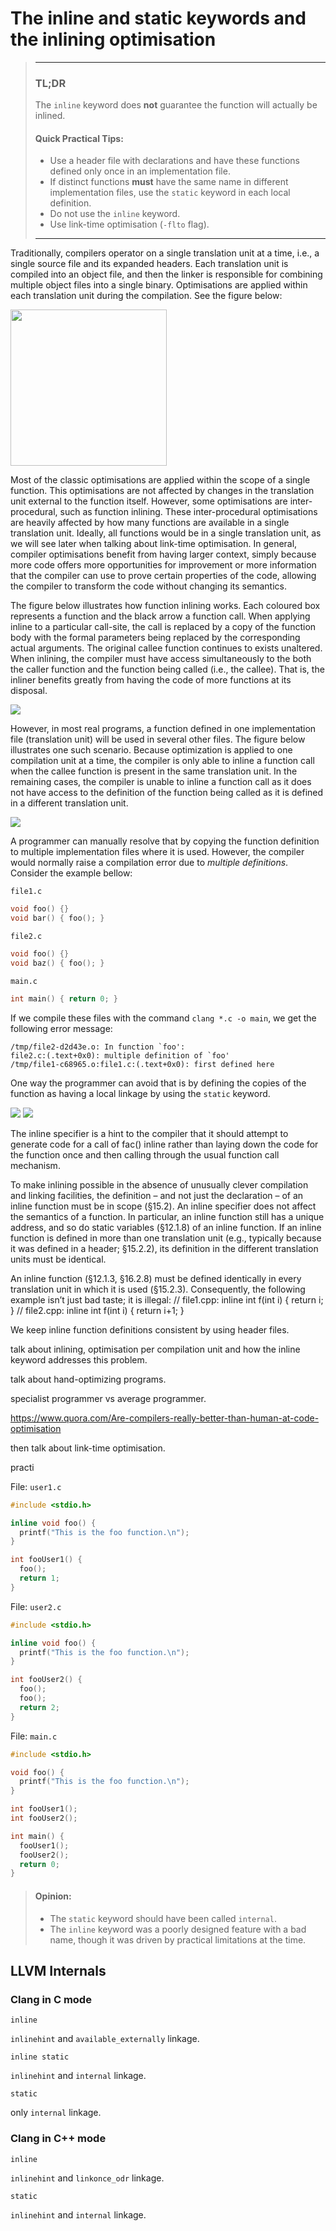 # The inline and static keywords and the inlining optimisation
<!-- ## Why inline does not actually inline a function? -->

>---
> 
>### TL;DR
> 
> The `inline` keyword does **not** guarantee the function will actually be inlined.
> 
>#### Quick Practical Tips:
>* Use a header file with declarations and have these functions defined only once in an  implementation file.
>* If distinct functions **must** have the same name in different implementation files, use the `static` keyword in each local definition.
>* Do not use the `inline` keyword.
>* Use link-time optimisation (`-flto` flag).
> 
>---

Traditionally, compilers operator on a single translation unit at a time, i.e.,
a single source file and its expanded headers.
Each translation unit is compiled into an object file, and then the linker 
is responsible for combining multiple object files into a single binary.
Optimisations are applied within each translation unit during the compilation.
See the figure below:

<img src="figs/compilation-pipeline.png" width="250">

Most of the classic optimisations are applied within the scope of a single function.
This optimisations are not affected by changes in the translation unit external
to the function itself. 
However, some optimisations are inter-procedural, such as function inlining.
These inter-procedural optimisations are heavily affected by how many functions are available in a single translation unit.
Ideally, all functions would be in a single translation unit, as we will see later when talking about link-time optimisation.
In general, compiler optimisations benefit from having larger context, simply because more code offers more opportunities for improvement or more information that the compiler can use to prove certain properties of the code,
allowing the compiler to transform the code without changing its semantics.

The figure below illustrates how function inlining works.
Each coloured box represents a function and the black arrow a function call.
When applying inline to a particular call-site, the call is replaced by a copy of the function body with the formal parameters being replaced by the corresponding actual arguments.
The original callee function continues to exists unaltered.
When inlining, the compiler must have access simultaneously to the both the
caller function and the function being called (i.e., the callee).
That is, the inliner benefits greatly from having the code of more functions at its disposal.

<img src="figs/inlining.png">

However, in most real programs, a function defined in one implementation file
(translation unit) will be used in several other files.
The figure below illustrates one such scenario.
Because optimization is applied to one compilation unit at a time, the compiler
is only able to inline a function call when the callee function is present in
the same translation unit.
In the remaining cases, the compiler is unable to inline a function call as it
does not have access to the definition of the function being called as it is
defined in a different translation unit.

<img src="figs/inlining-across-file-0.png">

A programmer can manually resolve that by copying the function definition to
multiple implementation files where it is used.
However, the compiler would normally raise a compilation error due to *multiple definitions*.
Consider the example bellow:

`file1.c`
```C
void foo() {}
void bar() { foo(); }
```
`file2.c`
```C
void foo() {}
void baz() { foo(); }
```
`main.c`
```C
int main() { return 0; }
```
If we compile these files with the command `clang *.c -o main`, we get the following error message:
```
/tmp/file2-d2d43e.o: In function `foo':
file2.c:(.text+0x0): multiple definition of `foo'
/tmp/file1-c68965.o:file1.c:(.text+0x0): first defined here
```

One way the programmer can avoid that is by defining the copies of the function as
having a local linkage by using the `static` keyword.

<img src="figs/inlining-across-file-1.png">


<img src="figs/inlining-across-file-include-1.png">




The inline specifier is a hint to the compiler that it should attempt to generate code for a call of fac()
inline rather than laying down the code for the function once and then calling through the usual
function call mechanism.

To make inlining possible in the absence of unusually clever compilation and linking facilities,
the definition – and not just the declaration – of an inline function must be in scope (§15.2). An
inline specifier does not affect the semantics of a function. In particular, an inline function still has
a unique address, and so do static variables (§12.1.8) of an inline function.
If an inline function is defined in more than one translation unit (e.g., typically because it was
defined in a header; §15.2.2), its definition in the different translation units must be identical.


An inline function (§12.1.3, §16.2.8) must be defined identically in every translation unit in
which it is used (§15.2.3). Consequently, the following example isn’t just bad taste; it is illegal:
// file1.cpp:
inline int f(int i) { return i; }
// file2.cpp:
inline int f(int i) { return i+1; }

We keep inline function definitions consistent by using header files.




talk about inlining, optimisation per compilation unit and how the inline keyword addresses this problem.

talk about hand-optimizing programs.

specialist programmer vs average programmer.

https://www.quora.com/Are-compilers-really-better-than-human-at-code-optimisation




then talk about link-time optimisation.



practi

File: `user1.c`

```C
#include <stdio.h>

inline void foo() {
  printf("This is the foo function.\n");
}

int fooUser1() {
  foo();
  return 1;
}

```

File: `user2.c`
```C
#include <stdio.h>

inline void foo() {
  printf("This is the foo function.\n");
}

int fooUser2() {
  foo();
  foo();
  return 2;
}

```

File: `main.c`
```C
#include <stdio.h>

void foo() {
  printf("This is the foo function.\n");
}

int fooUser1();
int fooUser2();

int main() {
  fooUser1();
  fooUser2();
  return 0;
}

```
>#### Opinion:
>* The `static` keyword should have been called `internal`.
>* The `inline` keyword was a poorly designed feature with a bad name, though it was driven by practical limitations at the time.


## LLVM Internals


### Clang in C mode

`inline`

`inlinehint` and `available_externally` linkage.

`inline static`

`inlinehint` and `internal` linkage.

`static`

only `internal` linkage.


### Clang in C++ mode

`inline`

`inlinehint` and `linkonce_odr` linkage.

`static`

`inlinehint` and `internal` linkage.

